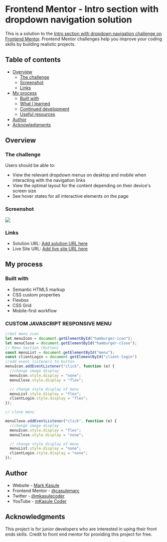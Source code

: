 # Frontend Mentor - Intro section with dropdown navigation solution

This is a solution to the [Intro section with dropdown navigation challenge on Frontend Mentor](https://www.frontendmentor.io/challenges/intro-section-with-dropdown-navigation-ryaPetHE5). Frontend Mentor challenges help you improve your coding skills by building realistic projects. 

## Table of contents

- [Overview](#overview)
  - [The challenge](#the-challenge)
  - [Screenshot](#screenshot)
  - [Links](#links)
- [My process](#my-process)
  - [Built with](#built-with)
  - [What I learned](#what-i-learned)
  - [Continued development](#continued-development)
  - [Useful resources](#useful-resources)
- [Author](#author)
- [Acknowledgments](#acknowledgments)

## Overview

### The challenge

Users should be able to:

- View the relevant dropdown menus on desktop and mobile when interacting with the navigation links
- View the optimal layout for the content depending on their device's screen size
- See hover states for all interactive elements on the page

### Screenshot

![](./design/desktop-design.jpg)


### Links

- Solution URL: [Add solution URL here](https://your-solution-url.com)
- Live Site URL: [Add live site URL here](https://your-live-site-url.com)

## My process

### Built with

- Semantic HTML5 markup
- CSS custom properties
- Flexbox
- CSS Grid
- Mobile-first workflow

### CUSTOM JAVASCRIPT RESPONSIVE MENU

```js
//Get menu icon
let menuIcon = document.getElementById("hamburger-icon");
let menuClose = document.getElementById("hamburger-close");
// Menu Section (button)
const menuList = document.getElementById("menu");
const clientLogin = document.getElementById("client-login")
//add event listeners to button
menuIcon.addEventListener("click", function (e) {
  //change image display
  menuIcon.style.display = "none";
  menuClose.style.display = "flex";

  // change style display of menu
  menuList.style.display = "flex";
  clientLogin.style.display = "flex";
});

// close menu

menuClose.addEventListener("click", function (e) {
  //change image display
  menuIcon.style.display = "flex";
  menuClose.style.display = "none";

  // change style display of menu
  menuList.style.display = "none";
  clientLogin.style.display = "none";
});

```

## Author

- Website - [Mark Kasule](https://mlkasule.com/)
- Frontend Mentor - [@casulemarc](https://www.frontendmentor.io/profile/casulemarc)
- Twitter - [@mkasulecoder](https://www.twitter.com/mkasulecoder)
- YouTube - [mKasule Coder](https://www.youtube.com/channel/UC3cQi5gvNeiPiPXTrMhZJMg)


## Acknowledgments

This project is for junior developers who are interested in uping their front ends skills. Credit to front end mentor for providing this project for free.
